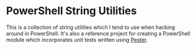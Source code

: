 # PowerShell String Utilities

This is a collection of string utilities which I tend to use when hacking around in PowerShell.  It's also a reference project for creating a PowerShell module which incorporates unit tests written using [Pester](https://github.com/pester/Pester).